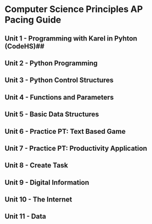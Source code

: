 # Computer Science Principles AP Pacing Guide #

## Unit 1 - Programming with Karel in Pyhton (CodeHS)##

## Unit 2 - Python Programming ##

## Unit 3 - Python Control Structures ##

## Unit 4 - Functions and Parameters ##

## Unit 5 - Basic Data Structures ##

## Unit 6 - Practice PT: Text Based Game ##

## Unit 7 - Practice PT: Productivity Application ##

## Unit 8 - Create Task ##

## Unit 9 - Digital Information ##

## Unit 10 - The Internet ##

## Unit 11 - Data ##
